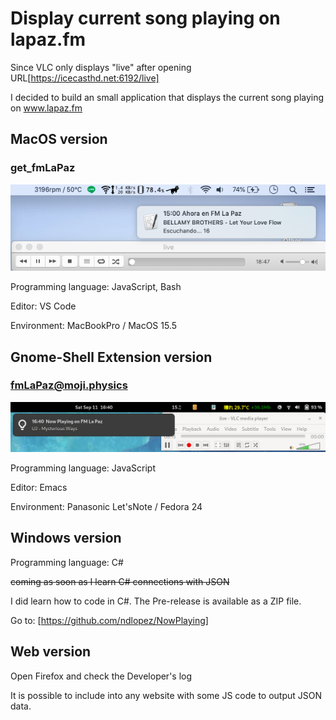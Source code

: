 # Display current song playing on lapaz.fm

Since VLC only displays "live" after opening URL[https://icecasthd.net:6192/live]

I decided to build an small application that displays the current song playing on www.lapaz.fm

## MacOS version
### get_fmLaPaz

![Notification](get_fmLaPaz/now_fmLaPaz.png)

Programming language: JavaScript, Bash

Editor: VS Code

Environment: MacBookPro / MacOS 15.5

## Gnome-Shell Extension version
### fmLaPaz@moji.physics
![Notification](fmLaPaz@moji.physics/now_fmLaPaz.png)

Programming language: JavaScript

Editor: Emacs

Environment: Panasonic Let'sNote / Fedora 24

## Windows version
Programming language: C#

~~coming as soon as I learn C# connections with JSON~~

I did learn how to code in C#. The Pre-release is available as a ZIP file.

Go to: [https://github.com/ndlopez/NowPlaying]

## Web version

Open Firefox and check the Developer's log

It is possible to include into any website with some JS code to output JSON data. 
